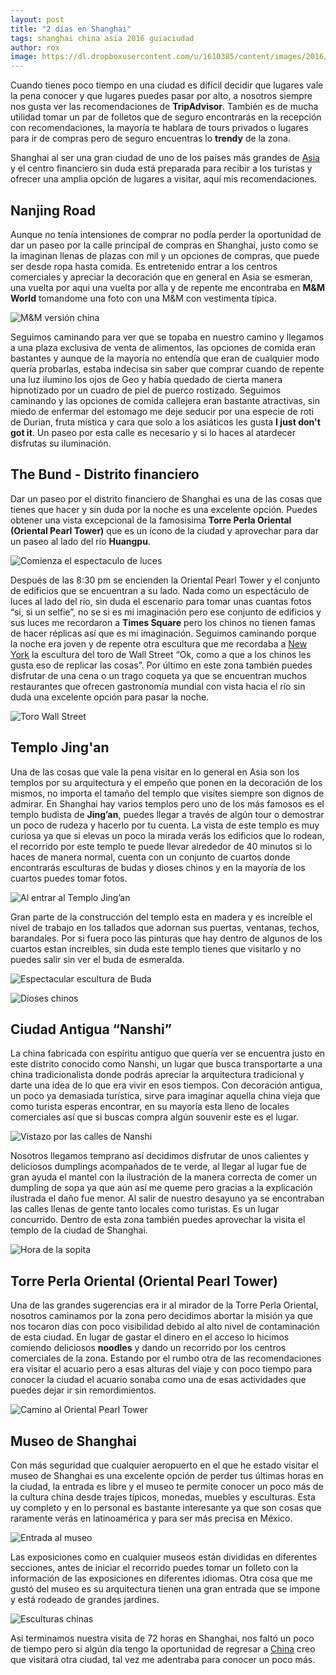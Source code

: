 ```yaml
---
layout: post
title: "2 días en Shanghai"
tags: shanghai china asia 2016 guiaciudad
author: rox
image: https://dl.dropboxusercontent.com/u/1610385/content/images/2016/08/IMG_3573.JPG
---
```


Cuando tienes poco tiempo en una ciudad es dificil decidir que lugares vale la pena conocer y que lugares puedes pasar por alto, a nosotros siempre nos gusta ver las recomendaciones de **TripAdvisor**. También es de mucha utilidad tomar un par de folletos que de seguro encontrarás en la recepción con recomendaciones, la mayoría te hablara de tours privados o lugares para ir de compras pero de seguro encuentras lo **trendy** de la zona.

Shanghai al ser una gran ciudad de uno de los países más grandes de [Asia](/tag/asia/) y el centro financiero sin duda está preparada para recibir a los turistas y ofrecer una amplia opción de lugares a visitar, aquí mis recomendaciones.

## Nanjing Road

Aunque no tenía intensiones de comprar no podía perder la oportunidad de dar un paseo por la calle principal de compras en Shanghai, justo como se la imaginan llenas de plazas con  mil y un opciones de compras, que puede ser desde ropa hasta comida. Es entretenido entrar a los centros comerciales y apreciar la decoración que en general en Asia se esmeran, una vuelta por aqui una vuelta por alla y de repente me encontraba en **M&M World** tomandome una foto con una M&M con vestimenta típica.

![M&M versión china](https://dl.dropboxusercontent.com/u/1610385/content/images/2016/08/IMG_3367.JPG)

Seguimos caminando para ver que se topaba en nuestro camino y llegamos a una plaza exclusiva de venta de alimentos, las opciones de comida eran bastantes y aunque de la mayoría no entendía que eran de cualquier modo quería probarlas, estaba indecisa sin saber que comprar cuando de repente una luz ilumino los ojos de Geo y había quedado de cierta manera hipnotizado por un cuadro de piel de puerco rostizado. Seguimos caminando y las opciones de comida callejera eran bastante atractivas, sin miedo de enfermar del estomago me deje seducir por una especie de roti de Durian, fruta mística y cara que solo a los asiáticos les gusta **I just don't got it**. Un paseo por esta calle es necesario y si lo haces al atardecer disfrutas su iluminación.

## The Bund - Distrito financiero

Dar un paseo por el distrito financiero de Shanghai es una de las cosas que tienes que hacer y sin duda por la noche es una excelente opción. Puedes obtener una vista excepcional de la famosisima  **Torre Perla Oriental (Oriental Pearl Tower)** que es un ícono de la ciudad y aprovechar para dar un paseo al lado del río **Huangpu**. 

![Comienza el espectaculo de luces](https://dl.dropboxusercontent.com/u/1610385/content/images/2016/08/IMG_3417.JPG)

Después de las 8:30 pm se encienden la Oriental Pearl Tower y el conjunto de edificios que se encuentran a su lado. Nada como un espectáculo de luces al lado del río, sin duda el escenario para tomar unas cuantas fotos “si, si un selfie”, no se si es mi imaginación pero ese conjunto de edificios y sus luces me recordaron a **Times Square** pero los chinos no tienen famas de hacer réplicas así que es mi imaginación. Seguimos caminando porque la noche era joven y de repente otra escultura que me recordaba a [New York](/tag/new-york/) la escultura del toro de Wall Street “Ok, como a que a los chinos les gusta eso de replicar las cosas”. Por último en este zona también puedes disfrutar de una cena o un trago coqueta ya que se encuentran muchos restaurantes que ofrecen gastronomía mundial con vista hacia el río sin duda una excelente opción para pasar la noche.

![Toro Wall Street](https://dl.dropboxusercontent.com/u/1610385/content/images/2016/08/IMG_3436.JPG)

## Templo Jing'an

Una de las cosas que vale la pena visitar en lo general en Asia son los templos por su arquitectura y el empeño que ponen en la decoración de los mismos, no importa el tamaño del templo que visites siempre son dignos de admirar. En Shanghai hay varios templos pero uno de los más famosos es el templo budista de **Jing’an**, puedes llegar a través de algún tour o demostrar un poco de rudeza y hacerlo por tu cuenta. La vista de este templo es muy curiosa ya que si elevas un poco la mirada verás los edificios que lo rodean, el recorrido por este templo te puede llevar alrededor de 40 minutos si lo haces de manera normal, cuenta con un conjunto de cuartos donde encontrarás esculturas de budas y dioses chinos y en la mayoría de los cuartos puedes tomar fotos. 

![Al entrar al Templo Jing’an](https://dl.dropboxusercontent.com/u/1610385/content/images/2016/08/IMG_3451.JPG)

Gran parte de la construcción del templo esta en madera y es increíble el nivel de trabajo en los tallados que adornan sus puertas, ventanas, techos, barandales. Por si fuera poco las pinturas que hay dentro de algunos de los cuartos estan increibles, sin duda este templo tienes que visitarlo y no puedes salir sin ver el buda de esmeralda.

![Espectacular escultura de Buda](https://dl.dropboxusercontent.com/u/1610385/content/images/2016/08/IMG_3509.JPG)

![Dioses chinos](https://dl.dropboxusercontent.com/u/1610385/content/images/2016/08/IMG_3450.JPG)

## Ciudad Antigua “Nanshi”

La china fabricada con espíritu antiguo que quería ver se encuentra justo en este distrito conocido como Nanshi, un lugar que busca  transportarte a una china tradicionalista donde podrás apreciar la arquitectura tradicional y darte una idea de lo que era vivir en esos tiempos. Con decoración antigua, un poco ya demasiada turística, sirve para imaginar aquella china vieja que como turista esperas encontrar, en su mayoría esta lleno de locales comerciales así que si buscas compra algún souvenir este es el lugar.

![Vistazo por las calles de Nanshi](https://dl.dropboxusercontent.com/u/1610385/content/images/2016/08/IMG_3528.JPG)

Nosotros llegamos temprano así decidimos disfrutar de unos calientes y deliciosos dumplings acompañados de te verde, al llegar al lugar fue de gran ayuda el mantel con la ilustración de la manera correcta de comer un dumpling de sopa ya que aún así me queme pero gracias a la explicación ilustrada el daño fue menor. Al salir de nuestro desayuno ya se encontraban las calles llenas de gente tanto locales como turistas. Es un lugar concurrido. Dentro de esta zona también puedes aprovechar la visita el templo de la ciudad de Shanghai.

![Hora de la sopita](https://dl.dropboxusercontent.com/u/1610385/content/images/2016/08/IMG_3535.JPG)

## Torre Perla Oriental (Oriental Pearl Tower)

Una de las grandes sugerencias era ir al mirador de la Torre Perla Oriental, nosotros caminamos por la zona pero decidimos abortar la misión ya que nos tocaron días con poco visibilidad debido al alto nivel de contaminación de esta ciudad. En lugar de gastar el dinero en el acceso lo hicimos comiendo deliciosos **noodles** y dando un recorrido por los centros comerciales de la zona. Estando por el rumbo otra de las recomendaciones era visitar el acuario pero a esas alturas del viaje y con poco tiempo para conocer la ciudad el acuario sonaba como una de esas actividades que puedes dejar ir sin remordimientos.

![Camino al Oriental Pearl Tower](https://dl.dropboxusercontent.com/u/1610385/content/images/2016/08/IMG_3624.JPG)

## Museo de Shanghai

Con más seguridad que cualquier aeropuerto en el que he estado visitar el museo de Shanghai es una excelente opción de perder tus últimas horas en la ciudad, la entrada es libre y el museo te permite conocer un poco más de la cultura china desde trajes típicos, monedas, muebles y esculturas. Esta uy completo y en lo personal es bastante interesante ya que son cosas que raramente verás en latinoamérica y para ser más precisa en México. 

![Entrada al museo](https://dl.dropboxusercontent.com/u/1610385/content/images/2016/08/IMG_3675.JPG)

Las exposiciones como en cualquier museos están divididas en diferentes secciones, antes de iniciar el recorrido puedes tomar un folleto con la información de las exposiciones en diferentes idiomas. Otra cosa que me gustó del museo es su arquitectura tienen una gran entrada que se impone y está rodeado de grandes jardines.

![Esculturas chinas](https://dl.dropboxusercontent.com/u/1610385/content/images/2016/08/IMG_3729.JPG)

Asi terminamos nuestra visita de 72 horas en Shanghai, nos faltó un poco de tiempo pero si algún día tengo la oportunidad de regresar a [China](/tag/china) creo que visitará otra ciudad, tal vez me adentraba para conocer un poco más.






